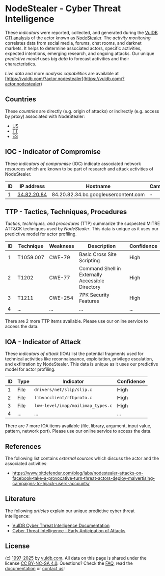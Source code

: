 # NodeStealer - Cyber Threat Intelligence

These _indicators_ were reported, collected, and generated during the [VulDB CTI analysis](https://vuldb.com/?kb.cti) of the actor known as [NodeStealer](https://vuldb.com/?actor.nodestealer). The _activity monitoring_ correlates data from social media, forums, chat rooms, and darknet markets. It helps to determine associated actors, specific activities, expected intentions, emerging research, and ongoing attacks. Our unique _predictive model_ uses _big data_ to forecast activities and their characteristics.

_Live data_ and more _analysis capabilities_ are available at [https://vuldb.com/?actor.nodestealer](https://vuldb.com/?actor.nodestealer)

## Countries

These _countries_ are directly (e.g. origin of attacks) or indirectly (e.g. access by proxy) associated with NodeStealer:

* [US](https://vuldb.com/?country.us)
* [TT](https://vuldb.com/?country.tt)
* [ES](https://vuldb.com/?country.es)

## IOC - Indicator of Compromise

These _indicators of compromise_ (IOC) indicate associated network resources which are known to be part of research and attack activities of NodeStealer.

ID | IP address | Hostname | Campaign | Confidence
-- | ---------- | -------- | -------- | ----------
1 | [34.82.20.84](https://vuldb.com/?ip.34.82.20.84) | 84.20.82.34.bc.googleusercontent.com | - | Medium

## TTP - Tactics, Techniques, Procedures

_Tactics, techniques, and procedures_ (TTP) summarize the suspected MITRE ATT&CK techniques used by _NodeStealer_. This data is unique as it uses our predictive model for actor profiling.

ID | Technique | Weakness | Description | Confidence
-- | --------- | -------- | ----------- | ----------
1 | T1059.007 | CWE-79 | Basic Cross Site Scripting | High
2 | T1202 | CWE-77 | Command Shell in Externally Accessible Directory | High
3 | T1211 | CWE-254 | 7PK Security Features | High
4 | ... | ... | ... | ...

There are 2 more TTP items available. Please use our online service to access the data.

## IOA - Indicator of Attack

These _indicators of attack_ (IOA) list the potential fragments used for technical activities like reconnaissance, exploitation, privilege escalation, and exfiltration by NodeStealer. This data is unique as it uses our predictive model for actor profiling.

ID | Type | Indicator | Confidence
-- | ---- | --------- | ----------
1 | File | `drivers/net/slip/slip.c` | High
2 | File | `libvncclient/rfbproto.c` | High
3 | File | `low-level/imap/mailimap_types.c` | High
4 | ... | ... | ...

There are 7 more IOA items available (file, library, argument, input value, pattern, network port). Please use our online service to access the data.

## References

The following list contains _external sources_ which discuss the actor and the associated activities:

* https://www.bitdefender.com/blog/labs/nodestealer-attacks-on-facebook-take-a-provocative-turn-threat-actors-deploy-malvertising-campaigns-to-hijack-users-accounts/

## Literature

The following _articles_ explain our unique predictive cyber threat intelligence:

* [VulDB Cyber Threat Intelligence Documentation](https://vuldb.com/?kb.cti)
* [Cyber Threat Intelligence - Early Anticipation of Attacks](https://www.scip.ch/en/?labs.20201022)

## License

(c) [1997-2025](https://vuldb.com/?kb.changelog) by [vuldb.com](https://vuldb.com/?kb.about). All data on this page is shared under the license [CC BY-NC-SA 4.0](https://creativecommons.org/licenses/by-nc-sa/4.0/). Questions? Check the [FAQ](https://vuldb.com/?kb.faq), read the [documentation](https://vuldb.com/?kb) or [contact us](https://vuldb.com/?contact)!
